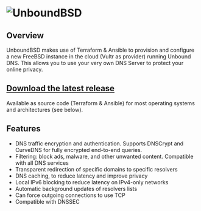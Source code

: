# ![UnboundBSD](https://www.unbound.net/gx/unbound-250.png)

## Overview

UnboundBSD makes use of Terraform & Ansible to provision and configure a new FreeBSD instance in the cloud (Vultr as provider) running Unbound DNS.
This allows you to use your very own DNS Server to protect your online privacy.

## [Download the latest release](https://github.com/frankclaassens/unbound-dns-freebsd/releases/latest)

Available as source code (Terraform & Ansible) for most operating systems and architectures (see below).

## Features

* DNS traffic encryption and authentication. Supports DNSCrypt and CurveDNS for fully encrypted end-to-end queries.
* Filtering: block ads, malware, and other unwanted content. Compatible with all DNS services
* Transparent redirection of specific domains to specific resolvers
* DNS caching, to reduce latency and improve privacy
* Local IPv6 blocking to reduce latency on IPv4-only networks
* Automatic background updates of resolvers lists
* Can force outgoing connections to use TCP
* Compatible with DNSSEC
